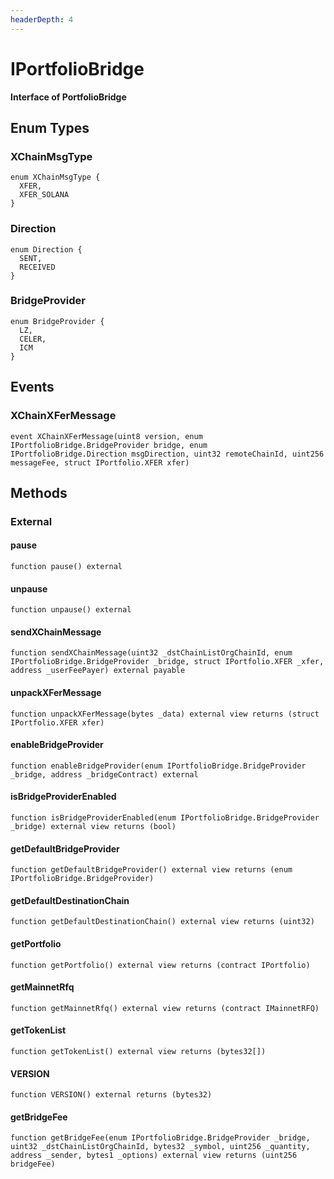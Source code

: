 ```yaml
---
headerDepth: 4
---
```


# IPortfolioBridge

**Interface of PortfolioBridge**

## Enum Types

### XChainMsgType

```solidity
enum XChainMsgType {
  XFER,
  XFER_SOLANA
}
```
### Direction

```solidity
enum Direction {
  SENT,
  RECEIVED
}
```
### BridgeProvider

```solidity
enum BridgeProvider {
  LZ,
  CELER,
  ICM
}
```

## Events

### XChainXFerMessage

```solidity:no-line-numbers
event XChainXFerMessage(uint8 version, enum IPortfolioBridge.BridgeProvider bridge, enum IPortfolioBridge.Direction msgDirection, uint32 remoteChainId, uint256 messageFee, struct IPortfolio.XFER xfer)
```

## Methods

### External

#### pause

```solidity:no-line-numbers
function pause() external
```

#### unpause

```solidity:no-line-numbers
function unpause() external
```

#### sendXChainMessage

```solidity:no-line-numbers
function sendXChainMessage(uint32 _dstChainListOrgChainId, enum IPortfolioBridge.BridgeProvider _bridge, struct IPortfolio.XFER _xfer, address _userFeePayer) external payable
```

#### unpackXFerMessage

```solidity:no-line-numbers
function unpackXFerMessage(bytes _data) external view returns (struct IPortfolio.XFER xfer)
```

#### enableBridgeProvider

```solidity:no-line-numbers
function enableBridgeProvider(enum IPortfolioBridge.BridgeProvider _bridge, address _bridgeContract) external
```

#### isBridgeProviderEnabled

```solidity:no-line-numbers
function isBridgeProviderEnabled(enum IPortfolioBridge.BridgeProvider _bridge) external view returns (bool)
```

#### getDefaultBridgeProvider

```solidity:no-line-numbers
function getDefaultBridgeProvider() external view returns (enum IPortfolioBridge.BridgeProvider)
```

#### getDefaultDestinationChain

```solidity:no-line-numbers
function getDefaultDestinationChain() external view returns (uint32)
```

#### getPortfolio

```solidity:no-line-numbers
function getPortfolio() external view returns (contract IPortfolio)
```

#### getMainnetRfq

```solidity:no-line-numbers
function getMainnetRfq() external view returns (contract IMainnetRFQ)
```

#### getTokenList

```solidity:no-line-numbers
function getTokenList() external view returns (bytes32[])
```

#### VERSION

```solidity:no-line-numbers
function VERSION() external returns (bytes32)
```

#### getBridgeFee

```solidity:no-line-numbers
function getBridgeFee(enum IPortfolioBridge.BridgeProvider _bridge, uint32 _dstChainListOrgChainId, bytes32 _symbol, uint256 _quantity, address _sender, bytes1 _options) external view returns (uint256 bridgeFee)
```

